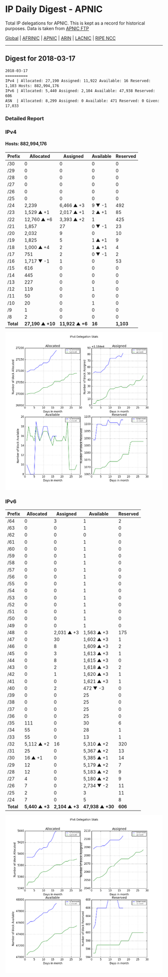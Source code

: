 # IP Daily Digest - APNIC

Total IP delegations for APNIC. This is kept as a record for historical purposes. Data is taken from [APNIC FTP](https://ftp.apnic.net/)

[Global](https://github.com/csmets/IP-Daily-Digest) | [AFRINIC](https://github.com/csmets/IP-Daily-Digest/tree/master/archives/AFRINIC) | [APNIC](https://github.com/csmets/IP-Daily-Digest/tree/master/archives/APNIC) | [ARIN](https://github.com/csmets/IP-Daily-Digest/tree/master/archives/ARIN) | [LACNIC](https://github.com/csmets/IP-Daily-Digest/tree/master/archives/LACNIC) | [RIPE NCC](https://github.com/csmets/IP-Daily-Digest/tree/master/archives/RIPE_NCC)

---

## Digest for 2018-03-17
```
2018-03-17
==========
IPv4 | Allocated: 27,190 Assigned: 11,922 Available: 16 Reserved: 1,103 Hosts: 882,994,176
IPv6 | Allocated: 5,440 Assigned: 2,104 Available: 47,938 Reserved: 606
ASN  | Allocated: 8,299 Assigned: 0 Available: 471 Reserved: 0 Given: 17,033
```

### Detailed Report

### IPv4

#### Hosts: **882,994,176**

| Prefix | Allocated | Assigned | Available | Reserved |
| ----- | ----- | ----- | ----- | ----- |
| /30 | 0 | 0 | 0 | 0 |
| /29 | 0 | 0 | 0 | 0 |
| /28 | 0 | 0 | 0 | 0 |
| /27 | 0 | 0 | 0 | 0 |
| /26 | 0 | 0 | 0 | 0 |
| /25 | 0 | 0 | 0 | 0 |
| /24 | 2,239 | 6,466 ▲ +3 | 9 ▼ -1 | 492 |
| /23 | 1,529 ▲ +1 | 2,017 ▲ +1 | 2 ▲ +1 | 85 |
| /22 | 12,760 ▲ +6 | 3,393 ▲ +2 | 1 | 425 |
| /21 | 1,857 | 27 | 0 ▼ -1 | 23 |
| /20 | 2,032 | 9 | 0 | 10 |
| /19 | 1,825 | 5 | 1 ▲ +1 | 9 |
| /18 | 1,000 ▲ +4 | 2 | 1 ▲ +1 | 4 |
| /17 | 751 | 2 | 0 ▼ -1 | 2 |
| /16 | 1,717 ▼ -1 | 1 | 0 | 53 |
| /15 | 616 | 0 | 0 | 0 |
| /14 | 445 | 0 | 0 | 0 |
| /13 | 227 | 0 | 0 | 0 |
| /12 | 119 | 0 | 1 | 0 |
| /11 | 50 | 0 | 0 | 0 |
| /10 | 20 | 0 | 1 | 0 |
| /9 | 1 | 0 | 0 | 0 |
| /8 | 2 | 0 | 0 | 0 |
| **Total** | **27,190 ▲ +10** | **11,922 ▲ +6** | **16** | **1,103** |

![ipv4-stats](ipv4-figure.png)

### IPv6

| Prefix | Allocated | Assigned | Available | Reserved |
| ----- | ----- | ----- | ----- | ----- |
| /64 | 0 | 3 | 1 | 2 |
| /63 | 0 | 0 | 1 | 0 |
| /62 | 0 | 0 | 0 | 0 |
| /61 | 0 | 0 | 1 | 0 |
| /60 | 0 | 0 | 1 | 0 |
| /59 | 0 | 0 | 1 | 0 |
| /58 | 0 | 0 | 1 | 0 |
| /57 | 0 | 0 | 1 | 0 |
| /56 | 0 | 0 | 1 | 0 |
| /55 | 0 | 0 | 1 | 0 |
| /54 | 0 | 0 | 1 | 0 |
| /53 | 0 | 0 | 1 | 0 |
| /52 | 0 | 0 | 1 | 0 |
| /51 | 0 | 0 | 1 | 0 |
| /50 | 0 | 0 | 1 | 0 |
| /49 | 0 | 0 | 1 | 0 |
| /48 | 0 | 2,031 ▲ +3 | 1,563 ▲ +3 | 175 |
| /47 | 0 | 30 | 1,602 ▲ +3 | 1 |
| /46 | 0 | 8 | 1,609 ▲ +3 | 2 |
| /45 | 0 | 3 | 1,613 ▲ +3 | 1 |
| /44 | 0 | 8 | 1,615 ▲ +3 | 0 |
| /43 | 0 | 2 | 1,618 ▲ +3 | 2 |
| /42 | 0 | 1 | 1,620 ▲ +3 | 1 |
| /41 | 0 | 0 | 1,621 ▲ +3 | 1 |
| /40 | 0 | 2 | 472 ▼ -3 | 0 |
| /39 | 0 | 0 | 25 | 0 |
| /38 | 0 | 0 | 25 | 0 |
| /37 | 0 | 0 | 25 | 0 |
| /36 | 0 | 0 | 25 | 0 |
| /35 | 111 | 0 | 30 | 6 |
| /34 | 55 | 0 | 28 | 1 |
| /33 | 55 | 0 | 13 | 1 |
| /32 | 5,112 ▲ +2 | 16 | 5,310 ▲ +2 | 320 |
| /31 | 25 | 0 | 5,367 ▲ +2 | 13 |
| /30 | 16 ▲ +1 | 0 | 5,385 ▲ +1 | 14 |
| /29 | 12 | 0 | 5,179 ▲ +2 | 7 |
| /28 | 12 | 0 | 5,183 ▲ +2 | 9 |
| /27 | 4 | 0 | 5,180 ▲ +2 | 9 |
| /26 | 7 | 0 | 2,734 ▼ -2 | 11 |
| /25 | 2 | 0 | 3 | 11 |
| /24 | 7 | 0 | 5 | 8 |
| **Total** | **5,440 ▲ +3** | **2,104 ▲ +3** | **47,938 ▲ +30** | **606** |

![ipv6-stats](ipv6-figure.png)